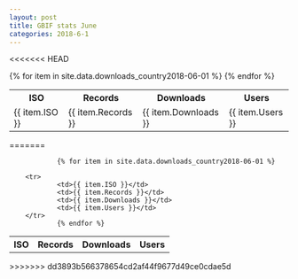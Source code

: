 ```yaml
---
layout: post
title: GBIF stats June
categories: 2018-6-1
---
```

<<<<<<< HEAD
<table>
	<tr>
		<th>ISO</th>
		<th>Records</th>
		<th>Downloads</th>
		<th>Users</th>
	</tr>
{% for item in site.data.downloads_country2018-06-01 %}
        <tr>
            <td>{{ item.ISO }}</td>
            <td>{{ item.Records }}</td>
            <td>{{ item.Downloads }}</td>
            <td>{{ item.Users }}</td>
        </tr>
            {% endfor %}
</table>
=======

<table>
		<tr>
				<th>ISO</th>
				<th>Records</th>
				<th>Downloads</th>
				<th>Users</th>
		</tr>

				{% for item in site.data.downloads_country2018-06-01 %}

		<tr>
				<td>{{ item.ISO }}</td>
				<td>{{ item.Records }}</td>
				<td>{{ item.Downloads }}</td>
				<td>{{ item.Users }}</td>
		</tr>
				{% endfor %}
</table>
>>>>>>> dd3893b566378654cd2af44f9677d49ce0cdae5d
